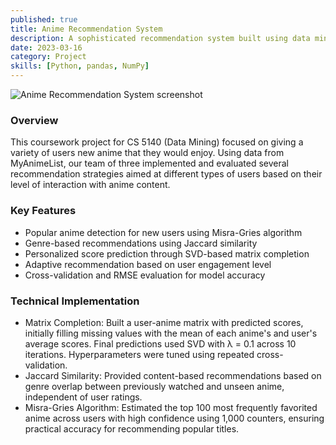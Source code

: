 ```yaml
---
published: true
title: Anime Recommendation System
description: A sophisticated recommendation system built using data mining techniques on MyAnimeList dataset, implementing multiple recommendation algorithms.
date: 2023-03-16
category: Project
skills: [Python, pandas, NumPy]
---
```


![Anime Recommendation System screenshot](/images/portfolio/Anime_Recommendation.png)

### Overview

This coursework project for CS 5140 (Data Mining) focused on giving a variety of users new anime that they would enjoy. Using data from MyAnimeList, our team of three implemented and evaluated several recommendation strategies aimed at different types of users based on their level of interaction with anime content.

### Key Features

- Popular anime detection for new users using Misra-Gries algorithm
- Genre-based recommendations using Jaccard similarity
- Personalized score prediction through SVD-based matrix completion
- Adaptive recommendation based on user engagement level
- Cross-validation and RMSE evaluation for model accuracy

### Technical Implementation

- Matrix Completion: Built a user-anime matrix with predicted scores, initially filling missing values with the mean of each anime's and user's average scores. Final predictions used SVD with λ = 0.1 across 10 iterations. Hyperparameters were tuned using repeated cross-validation.
- Jaccard Similarity: Provided content-based recommendations based on genre overlap between previously watched and unseen anime, independent of user ratings.
- Misra-Gries Algorithm: Estimated the top 100 most frequently favorited anime across users with high confidence using 1,000 counters, ensuring practical accuracy for recommending popular titles.
